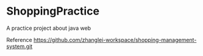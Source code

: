 # ShoppingPractice
A practice project about java web

Reference
https://github.com/zhanglei-workspace/shopping-management-system.git

